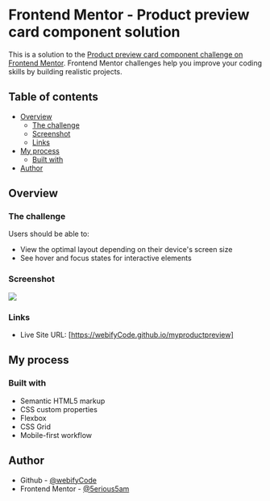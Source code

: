 # Frontend Mentor - Product preview card component solution

This is a solution to the [Product preview card component challenge on Frontend Mentor](https://www.frontendmentor.io/challenges/product-preview-card-component-GO7UmttRfa). Frontend Mentor challenges help you improve your coding skills by building realistic projects. 

## Table of contents

- [Overview](#overview)
  - [The challenge](#the-challenge)
  - [Screenshot](#screenshot)
  - [Links](#links)
- [My process](#my-process)
  - [Built with](#built-with)
- [Author](#author)

## Overview

### The challenge

Users should be able to:

- View the optimal layout depending on their device's screen size
- See hover and focus states for interactive elements

### Screenshot

![](desktop-preview.jpg)

### Links

- Live Site URL: [https://webifyCode.github.io/myproductpreview]

## My process

### Built with

- Semantic HTML5 markup
- CSS custom properties
- Flexbox
- CSS Grid
- Mobile-first workflow

## Author

- Github - [@webifyCode](https://github.com/webifyCode)
- Frontend Mentor - [@5erious5am](https://www.frontendmentor.io/profile/5erious5am)
